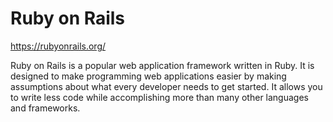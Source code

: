 # Ruby on Rails

https://rubyonrails.org/

Ruby on Rails is a popular web application framework written in Ruby. It is designed to make programming web
applications easier by making assumptions about what every developer needs to get started. It allows you to write less
code while accomplishing more than many other languages and frameworks.